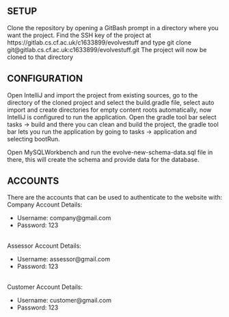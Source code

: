 <h2>SETUP</h2>
Clone the repository by opening a GitBash prompt in a directory
where you want the project. Find the SSH key of the project at
https://gitlab.cs.cf.ac.uk/c1633899/evolvestuff and type
git clone git@gitlab.cs.cf.ac.uk:c1633899/evolvestuff.git
The project will now be cloned to that directory
<br>
<h2>CONFIGURATION</h2>
Open IntelliJ and import the project from existing sources, go to
the directory of the cloned project and select the build.gradle file,
select auto import and create directories for empty content roots
automatically, now IntelliJ is configured to run the application.
Open the gradle tool bar select tasks -> build and there you can
clean and build the project, the gradle tool bar lets you run the application
by going to tasks -> application and selecting bootRun.
<br>

Open MySQLWorkbench and run the evolve-new-schema-data.sql file
in there, this will create the schema and provide data for the
database.
<br>
<h2>ACCOUNTS</h2>
There are the accounts that can be used to authenticate to the website with:
<br>
Company Account Details:
<ul>
<li>Username: company@gmail.com</li>
<li>Password: 123</li>
</ul>
<br>
Assessor Account Details:
<ul>
<li>Username: assessor@gmail.com</li>
<li>Password: 123</li>
</ul>
<br>
Customer Account Details:
<ul>
<li>Username: customer@gmail.com</li>
<li>Password: 123</li>
</ul>



